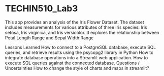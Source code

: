 # TECHIN510_Lab3
This app provides an analysis of the Iris Flower Dataset. The dataset includes measurements for various attributes of three iris species: Iris setosa, Iris virginica, and Iris versicolor. It explores the relationship between Petal Length Range and Sepal Width Range

Lessons Learned
How to connect to a PostgreSQL database, execute SQL queries, and retrieve results using the psycopg2 library in Python
How to integrate database operations into a Streamlit web application.
How to execute SQL queries against the connected database. 
Questions / Uncertainties
How to change the style of charts and maps in streamlit?
